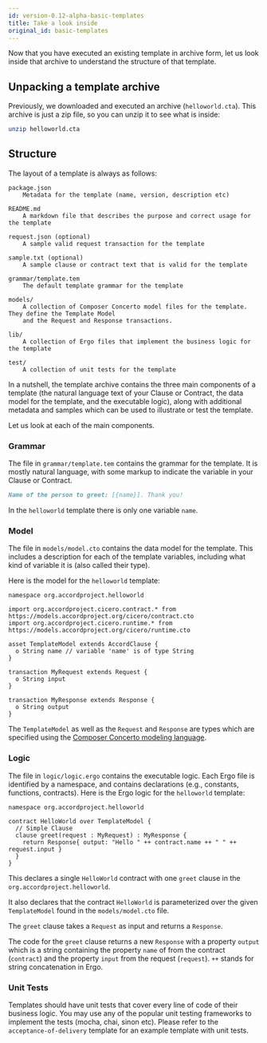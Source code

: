 ```yaml
---
id: version-0.12-alpha-basic-templates
title: Take a look inside
original_id: basic-templates
---
```


Now that you have executed an existing template in archive form, let us look inside that archive to understand the structure of that template.

## Unpacking a template archive

Previously, we downloaded and executed an archive (`helloworld.cta`). This archive is just a zip file, so you can unzip it to see what is inside:

```bash
unzip helloworld.cta
```

## Structure

The layout of a template is always as follows:

```text
package.json
    Metadata for the template (name, version, description etc)

README.md
    A markdown file that describes the purpose and correct usage for the template

request.json (optional)
    A sample valid request transaction for the template

sample.txt (optional)
    A sample clause or contract text that is valid for the template

grammar/template.tem
    The default template grammar for the template

models/
    A collection of Composer Concerto model files for the template. They define the Template Model
    and the Request and Response transactions.

lib/
    A collection of Ergo files that implement the business logic for the template

test/
    A collection of unit tests for the template
```

In a nutshell, the template archive contains the three main components of a template (the natural language text of your Clause or Contract, the data model for the template, and the executable logic), along with additional metadata and samples which can be used to illustrate or test the template.

Let us look at each of the main components.

### Grammar

The file in `grammar/template.tem` contains the grammar for the template. It is mostly natural language, with some markup to indicate the variable in your Clause or Contract.

```md
Name of the person to greet: [{name}]. Thank you!
```

In the `helloworld` template there is only one variable `name`.

### Model

The file in `models/model.cto` contains the data model for the template. This includes a description for each of the template variables, including what kind of variable it is (also called their type).

Here is the model for the `helloworld` template:

```ergo
namespace org.accordproject.helloworld

import org.accordproject.cicero.contract.* from https://models.accordproject.org/cicero/contract.cto
import org.accordproject.cicero.runtime.* from https://models.accordproject.org/cicero/runtime.cto

asset TemplateModel extends AccordClause {
  o String name // variable 'name' is of type String
}

transaction MyRequest extends Request {
  o String input
}

transaction MyResponse extends Response {
  o String output
}
```

The `TemplateModel` as well as the `Request` and `Response` are types which are specified using the [Composer Concerto modeling language](https://github.com/hyperledger/composer-concerto).

### Logic

The file in `logic/logic.ergo` contains the executable logic. Each Ergo file is identified by a namespace, and contains declarations (e.g., constants, functions, contracts). Here is the Ergo logic for the `helloworld` template:

```ergo
namespace org.accordproject.helloworld

contract HelloWorld over TemplateModel {
  // Simple Clause
  clause greet(request : MyRequest) : MyResponse {
    return Response{ output: "Hello " ++ contract.name ++ " " ++ request.input }
  }
}
```

This declares a single `HelloWorld` contract with one `greet` clause in the `org.accordproject.helloworld`.

It also declares that the contract `HelloWorld` is parameterized over the given `TemplateModel` found in the `models/model.cto` file.

The `greet` clause takes a `Request` as input and returns a `Response`.

The code for the `greet` clause returns a new `Response` with a property `output` which is a string containing the property `name` of from the contract (`contract`) and the property `input` from the request (`request`). `++` stands for string concatenation in Ergo.

### Unit Tests

Templates should have unit tests that cover every line of code of their business logic. You may use any of the
popular unit testing frameworks to implement the tests (mocha, chai, sinon etc). Please refer to the
``acceptance-of-delivery`` template for an example template with unit tests.

